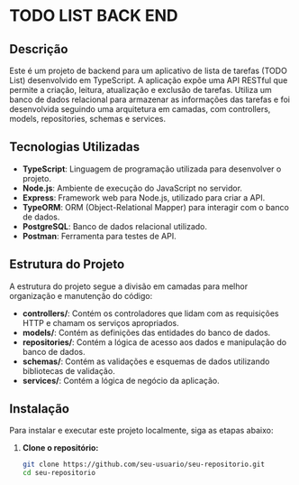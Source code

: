 # TODO LIST BACK END

## Descrição

Este é um projeto de backend para um aplicativo de lista de tarefas (TODO List) desenvolvido em TypeScript. A aplicação expõe uma API RESTful que permite a criação, leitura, atualização e exclusão de tarefas. Utiliza um banco de dados relacional para armazenar as informações das tarefas e foi desenvolvida seguindo uma arquitetura em camadas, com controllers, models, repositories, schemas e services.

## Tecnologias Utilizadas

- **TypeScript**: Linguagem de programação utilizada para desenvolver o projeto.
- **Node.js**: Ambiente de execução do JavaScript no servidor.
- **Express**: Framework web para Node.js, utilizado para criar a API.
- **TypeORM**: ORM (Object-Relational Mapper) para interagir com o banco de dados.
- **PostgreSQL**: Banco de dados relacional utilizado.
- **Postman**: Ferramenta para testes de API.

## Estrutura do Projeto

A estrutura do projeto segue a divisão em camadas para melhor organização e manutenção do código:

- **controllers/**: Contém os controladores que lidam com as requisições HTTP e chamam os serviços apropriados.
- **models/**: Contém as definições das entidades do banco de dados.
- **repositories/**: Contém a lógica de acesso aos dados e manipulação do banco de dados.
- **schemas/**: Contém as validações e esquemas de dados utilizando bibliotecas de validação.
- **services/**: Contém a lógica de negócio da aplicação.

## Instalação

Para instalar e executar este projeto localmente, siga as etapas abaixo:

1. **Clone o repositório:**

   ```bash
   git clone https://github.com/seu-usuario/seu-repositorio.git
   cd seu-repositorio
